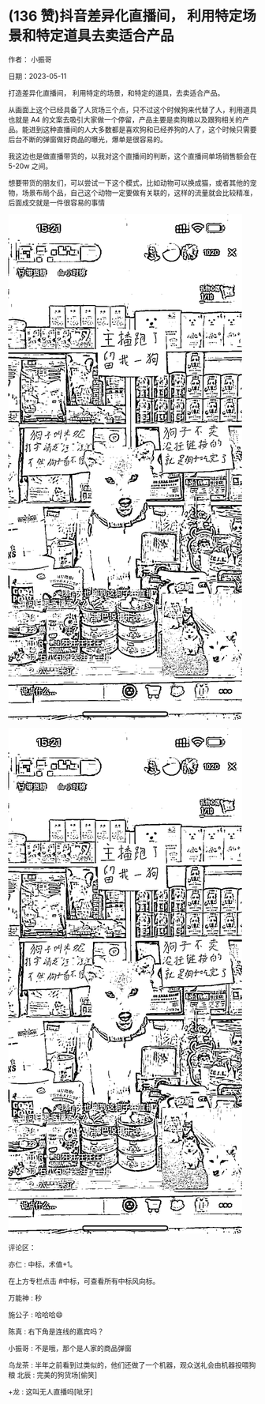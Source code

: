 
# (136 赞)抖音差异化直播间， 利用特定场景和特定道具去卖适合产品

作者：  小振哥

日期：2023-05-11

打造差异化直播间，  利用特定的场景，和特定的道具，去卖适合产品。

从画面上这个已经具备了人货场三个点，只不过这个时候狗来代替了人，利用道具也就是 A4 的文案去吸引大家做一个停留，产品主要是卖狗粮以及跟狗相关的产品。能进到这种直播间的人大多数都是喜欢狗和已经养狗的人了，这个时候只需要后台不断的弹窗做好商品的曝光，爆单是很容易的。

我这边也是做直播带货的，以我对这个直播间的判断，这个直播间单场销售额会在 5-20w 之间。

想要带货的朋友们，可以尝试一下这个模式，比如动物可以换成猫，或者其他的宠物，场景布局个品，自己这个动物一定要做有关联的，这样的流量就会比较精准，后面成交就是一件很容易的事情

![](img/chongwu_0890.png)

 

 

![](img/chongwu_0895.png)

评论区：

 

 

亦仁 : 中标，术值+1。

在上方专栏点击 #中标，可查看所有中标风向标。

万能神 : 秒

施公子 : 哈哈哈😄

陈真 : 右下角是连线的嘉宾吗？

小振哥 : 不是哦，那个是人家的商品弹窗

乌龙茶 : 半年之前看到过类似的，他们还做了一个机器，观众送礼会由机器投喂狗粮  北辰 : 完美的狗货场[偷笑]

+龙 : 这叫无人直播吗[呲牙]
